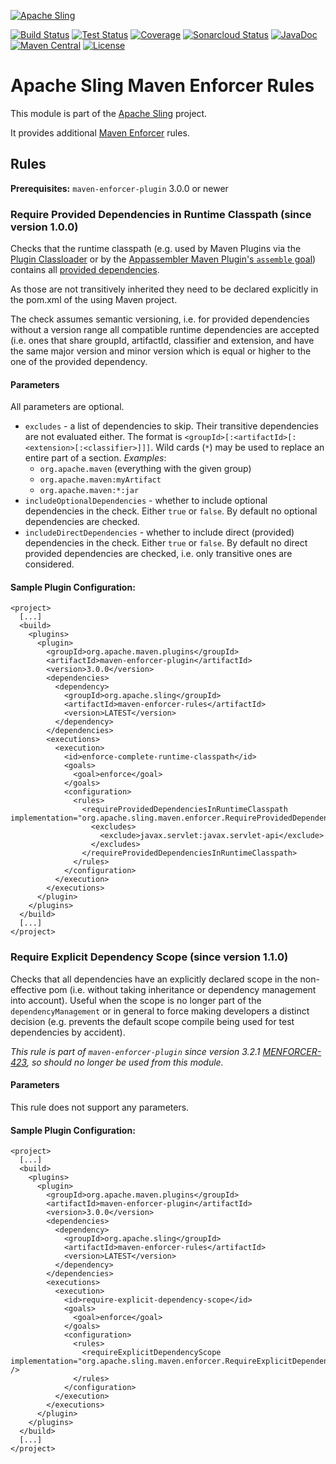 [![Apache Sling](https://sling.apache.org/res/logos/sling.png)](https://sling.apache.org)

[![Build Status](https://ci-builds.apache.org/job/Sling/job/modules/job/sling-maven-enforcer-rules/job/master/badge/icon)](https://ci-builds.apache.org/job/Sling/job/modules/job/sling-maven-enforcer-rules/job/master/)
[![Test Status](https://img.shields.io/jenkins/tests.svg?jobUrl=https://ci-builds.apache.org/job/Sling/job/modules/job/sling-maven-enforcer-rules/job/master/)](https://ci-builds.apache.org/job/Sling/job/modules/job/sling-maven-enforcer-rules/job/master/test/?width=800&height=600)
[![Coverage](https://sonarcloud.io/api/project_badges/measure?project=apache_sling-maven-enforcer-rules&metric=coverage)](https://sonarcloud.io/dashboard?id=apache_sling-org-apache-sling-rewriter)
[![Sonarcloud Status](https://sonarcloud.io/api/project_badges/measure?project=apache_sling-org-apache-sling-rewriter&metric=alert_status)](https://sonarcloud.io/dashboard?id=apache_sling-maven-enforcer-rules)
[![JavaDoc](https://www.javadoc.io/badge/org.apache.sling/maven-enforcer-rules.svg)](https://www.javadoc.io/doc/org.apache.sling/maven-enforcer-rules)
[![Maven Central](https://maven-badges.herokuapp.com/maven-central/org.apache.sling/maven-enforcer-rules/badge.svg)](https://search.maven.org/#search%7Cga%7C1%7Cg%3A%22org.apache.sling%22%20a%3A%22maven-enforcer-rules%22)
[![License](https://img.shields.io/badge/License-Apache%202.0-blue.svg)](https://www.apache.org/licenses/LICENSE-2.0)

# Apache Sling Maven Enforcer Rules

This module is part of the [Apache Sling](https://sling.apache.org) project.

It provides additional [Maven Enforcer](https://maven.apache.org/enforcer/maven-enforcer-plugin/) rules.

## Rules

**Prerequisites:** `maven-enforcer-plugin` 3.0.0 or newer

### Require Provided Dependencies in Runtime Classpath (since version 1.0.0)

Checks that the runtime classpath (e.g. used by Maven Plugins via the 
[Plugin Classloader](https://maven.apache.org/guides/mini/guide-maven-classloading.html#3-plugin-classloaders) or by the [Appassembler Maven Plugin's `assemble` goal](http://www.mojohaus.org/appassembler/appassembler-maven-plugin/assemble-mojo.html)) contains all [provided dependencies](https://maven.apache.org/guides/introduction/introduction-to-dependency-mechanism.html#Dependency_Scope).

As those are not transitively inherited they need to be declared explicitly in the pom.xml of the using Maven project.

The check assumes semantic versioning, i.e. for provided dependencies without a version range all compatible runtime dependencies are accepted (i.e. ones that share groupId, artifactId, classifier and extension, and have the same major version and minor version which is equal or higher to the one of the provided dependency.

#### Parameters

All parameters are optional.

 * `excludes` - a list of dependencies to skip. Their transitive dependencies are not evaluated either. The format is `<groupId>[:<artifactId>[:<extension>[:<classifier>]]]`. Wild cards (`*`) may be used to replace an entire part of a section. *Examples*: 
     * `org.apache.maven` (everything with the given group)
     * `org.apache.maven:myArtifact`
     * `org.apache.maven:*:jar`
 * `includeOptionalDependencies` - whether to include optional dependencies in the check. Either `true` or `false`. By default no optional dependencies are checked.
 * `includeDirectDependencies` - whether to include direct (provided) dependencies in the check. Either `true` or `false`. By default no direct provided dependencies are checked, i.e. only transitive ones are considered.

#### Sample Plugin Configuration:

```
<project>
  [...]
  <build>
    <plugins>
      <plugin>
        <groupId>org.apache.maven.plugins</groupId>
        <artifactId>maven-enforcer-plugin</artifactId>
        <version>3.0.0</version>
        <dependencies>
          <dependency>
            <groupId>org.apache.sling</groupId>
            <artifactId>maven-enforcer-rules</artifactId>
            <version>LATEST</version>
          </dependency>
        </dependencies>
        <executions>
          <execution>
            <id>enforce-complete-runtime-classpath</id>
            <goals>
              <goal>enforce</goal>
            </goals>
            <configuration>
              <rules>
                <requireProvidedDependenciesInRuntimeClasspath implementation="org.apache.sling.maven.enforcer.RequireProvidedDependenciesInRuntimeClasspath">
                  <excludes>
                    <exclude>javax.servlet:javax.servlet-api</exclude>
                  </excludes>
                </requireProvidedDependenciesInRuntimeClasspath>
              </rules>
            </configuration>
          </execution>
        </executions>
      </plugin>
    </plugins>
  </build>
  [...]
</project>
```

### Require Explicit Dependency Scope (since version 1.1.0)

Checks that all dependencies have an explicitly declared scope in the non-effective pom (i.e. without taking inheritance or dependency management into account). Useful when the scope is no longer part of the `dependencyManagement` or in general to force making developers a distinct decision (e.g. prevents the default scope compile being used for test dependencies by accident).

*This rule is part of `maven-enforcer-plugin` since version 3.2.1 [MENFORCER-423](https://issues.apache.org/jira/browse/MENFORCER-423), so should no longer be used from this module.*

#### Parameters

This rule does not support any parameters.

#### Sample Plugin Configuration:

```
<project>
  [...]
  <build>
    <plugins>
      <plugin>
        <groupId>org.apache.maven.plugins</groupId>
        <artifactId>maven-enforcer-plugin</artifactId>
        <version>3.0.0</version>
        <dependencies>
          <dependency>
            <groupId>org.apache.sling</groupId>
            <artifactId>maven-enforcer-rules</artifactId>
            <version>LATEST</version>
          </dependency>
        </dependencies>
        <executions>
          <execution>
            <id>require-explicit-dependency-scope</id>
            <goals>
              <goal>enforce</goal>
            </goals>
            <configuration>
              <rules>
                <requireExplicitDependencyScope implementation="org.apache.sling.maven.enforcer.RequireExplicitDependencyScope" />
              </rules>
            </configuration>
          </execution>
        </executions>
      </plugin>
    </plugins>
  </build>
  [...]
</project>
```